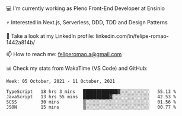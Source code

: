 💻 I'm currently working as Pleno Front-End Developer at Ensinio

⚡ Interested in Next.js, Serverless, DDD, TDD and Design Patterns

👥 Take a look at my LinkedIn profile: linkedin.com/in/felipe-romao-1442a814b/

📫 How to reach me: feliperomao.a@gmail.com

📊 Check my stats from WakaTime (VS Code) and GitHub:

<!--START_SECTION:waka-->
```text
Week: 05 October, 2021 - 11 October, 2021

TypeScript   18 hrs 3 mins   █████████████▓░░░░░░░░░░░   55.13 % 
JavaScript   13 hrs 55 mins  ██████████▓░░░░░░░░░░░░░░   42.53 % 
SCSS         30 mins         ▒░░░░░░░░░░░░░░░░░░░░░░░░   01.56 % 
JSON         15 mins         ▒░░░░░░░░░░░░░░░░░░░░░░░░   00.77 % 
```
<!--END_SECTION:waka-->
